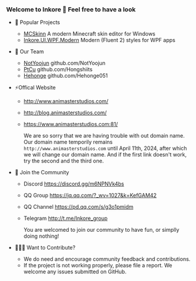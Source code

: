 ### Welcome to Inkore 👋 Feel free to have a look

- 🔭 Popular Projects
  - [MCSkinn](https://github.com/InkoreStudios/MCSkinn)
    A modern Minecraft skin editor for Windows
  - [Inkore.UI.WPF.Modern](https://github.com/InkoreStudios/Inkore.UI.WPF.Modern)
    Modern (Fluent 2) styles for WPF apps

- 💎 Our Team
  - [NotYoojun](https://www.github.com/NotYoojun) github.com/NotYoojun
  - [PtCu](https://www.github.com/Hongshiits) github.com/Hongshiits
  - [Hehonge](https://www.github.com/Hehonge051) github.com/Hehonge051

- ⚡Offical Website
  - <http://www.animasterstudios.com/>
  - <http://blog.animasterstudios.com/>
  - <https://www.animasterstudios.com:81/>
  
    We are so sorry that we are having trouble with out domain name. Our domain name temporily remains `http://www.animasterstudios.com` until April 11th, 2024, after which we will change our domain name. And if the first link doesn't work, try the second and the third one.

- 🎏 Join the Community
  
  - Discord https://discord.gg/m6NPNVk4bs
  - QQ Group https://jq.qq.com/?_wv=1027&k=KefGAM42
  - QQ Channel https://pd.qq.com/s/g3o1pmidm
  - Telegram http://t.me/Inkore_group
  
    You are welcomed to join our community to have fun, or simplly doing nothing!

- 👨🏻‍🎨 Want to Contribute?

  - We do need and encourage community feedback and contributions.
  - If the project is not working properly, please file a report. We welcome any issues submitted on GitHub.


